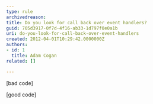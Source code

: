```yaml
---
type: rule
archivedreason: 
title: Do you look for call back over event handlers?
guid: 705d3917-0f7d-4f16-ab33-1d797f0e0a1b
uri: do-you-look-for-call-back-over-event-handlers
created: 2012-04-01T10:29:42.0000000Z
authors:
- id: 1
  title: Adam Cogan
related: []

---
```



<p class="MsoListParagraph"><span lang="EN-AU">[bad code]</span></p>
<p class="MsoListParagraph"><span lang="EN-AU">[good code]</span></p>
<br><excerpt class='endintro'></excerpt><br>



